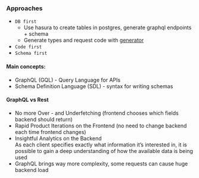 ### Approaches
* `DB first`
    * Use hasura to create tables in postgres, generate graphql endpoints + schema
    * Generate types and request code with [generator](https://graphql-code-generator.com/)
* `Code first`
* `Schema first`

#### Main concepts:
* GraphQL (GQL) - Query Language for APIs
* Schema Definition Language (SDL) - syntax for writing schemas

#### GraphQL vs Rest
* No more Over - and Underfetching (frontend chooses which fields backend should return)
* Rapid Product Iterations on the Frontend (no need to change backend each time frontend changes)
* Insightful Analytics on the Backend \
    As each client specifies exactly what information it’s interested in, it is possible to gain a deep understanding of how the available data is being used
* GraphQL brings way more complexity, some requests can cause huge backend load
